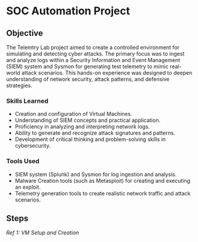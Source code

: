 # SOC Automation Project 

## Objective

The Telemtry Lab project aimed to create a controlled environment for simulating and detecting cyber attacks. The primary focus was to ingest and analyze logs within a Security Information and Event Management (SIEM) system and Sysmon for generating test telemetry to mimic real-world attack scenarios. This hands-on experience was designed to deepen understanding of network security, attack patterns, and defensive strategies.

### Skills Learned 

- Creation and configuration of Virtual Machines.
- Understanding of SIEM concepts and practical application.
- Proficiency in analyzing and interpreting network logs.
- Ability to generate and recognize attack signatures and patterns.
- Development of critical thinking and problem-solving skills in cybersecurity.

### Tools Used

- SIEM system (Splunk) and Sysmon for log ingestion and analysis.
- Malware Creation tools (such as Metasploit) for creating and executing an exploit.
- Telemetry generation tools to create realistic network traffic and attack scenarios.

## Steps

*Ref 1: VM Setup and Creation*
